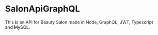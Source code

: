# SalonApiGraphQL
This is an API for Beauty Salon made in Node, GraphQL, JWT, Typescript and MySQL.
